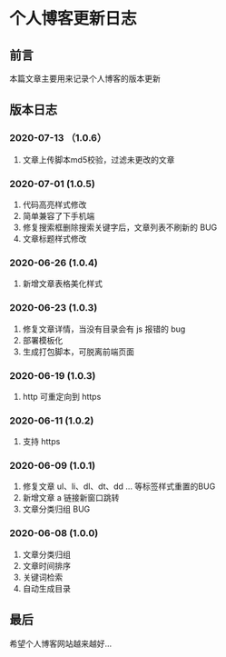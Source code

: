 
# 个人博客更新日志


## 前言

本篇文章主要用来记录个人博客的版本更新


## 版本日志

### 2020-07-13 （1.0.6）
1. 文章上传脚本md5校验，过滤未更改的文章

### 2020-07-01 (1.0.5)
1. 代码高亮样式修改
2. 简单兼容了下手机端
3. 修复搜索框删除搜索关键字后，文章列表不刷新的 BUG
4. 文章标题样式修改

### 2020-06-26 (1.0.4)
1. 新增文章表格美化样式

### 2020-06-23 (1.0.3)
1. 修复文章详情，当没有目录会有 js 报错的 bug
2. 部署模板化
3. 生成打包脚本，可脱离前端页面

### 2020-06-19 (1.0.3)
1. http 可重定向到 https

### 2020-06-11 (1.0.2)
1. 支持 https

### 2020-06-09 (1.0.1)
1. 修复文章 ul、li、dl、dt、dd ... 等标签样式重置的BUG
2. 新增文章 a 链接新窗口跳转
3. 文章分类归组 BUG

### 2020-06-08 (1.0.0)
1. 文章分类归组
2. 文章时间排序
3. 关键词检索
4. 自动生成目录


## 最后

希望个人博客网站越来越好...

